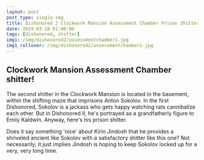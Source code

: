 ```yaml
---
layout: post
post_type: single-img
title: Dishonored 2 Clockwork Mansion Assessment Chamber Prison Shitter
date: 2019-03-18 01:00:00
tags: [dishonored, shitter]
img1: /img/dishonored2/assessmentchamber1.jpg
img1_rollover: /img/dishonored2/assessmentchamber2.jpg
---
```

## Clockwork Mansion Assessment Chamber shitter!

The second shitter in the Clockwork Mansion is located in the basement, within the shifting maze that imprisons Anton Sokolov. In the first Dishonored, Sokolov is a jackass who gets happy watching rats cannibalize each other. But in Dishonored II, he's portrayed as a grandfatherly figure to Emily Kaldwin. Anyway, here's his prison shitter.

Does it say something 'nice' about Kirin Jindosh that he provides a shriveled ancient like Sokolov with a satisfactory shitter like this one? Not necessarily; it just implies Jindosh is hoping to keep Sokolov locked up for a very, very long time.
